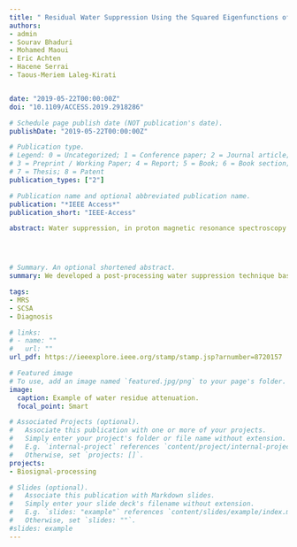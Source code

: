 ```yaml
---
title: " Residual Water Suppression Using the Squared Eigenfunctions of the Schrödinger Operator"
authors:
- admin
- Sourav Bhaduri
- Mohamed Maoui
- Eric Achten
- Hacene Serrai
- Taous-Meriem Laleg-Kirati


date: "2019-05-22T00:00:00Z"
doi: "10.1109/ACCESS.2019.2918286"

# Schedule page publish date (NOT publication's date).
publishDate: "2019-05-22T00:00:00Z"

# Publication type.
# Legend: 0 = Uncategorized; 1 = Conference paper; 2 = Journal article;
# 3 = Preprint / Working Paper; 4 = Report; 5 = Book; 6 = Book section;
# 7 = Thesis; 8 = Patent
publication_types: ["2"]

# Publication name and optional abbreviated publication name.
publication: "*IEEE Access*"
publication_short: "IEEE-Access"

abstract: Water suppression, in proton magnetic resonance spectroscopy (MRS) using post-processing techniques, is very challenging due to the large amplitude of the water line, which shadows the metabolic peaks with small amplitudes and complicates their quantification. In addition, the peak-shaped structure of these spectra and the relatively small number of data points representing them makes the suppression process more cumbersome. In this paper, a post-processing water suppression technique based on the Schrödinger operator is proposed. The method is based on the decomposition of the input MRS spectrum, using the squared eigenfunctions of a semi-classical Schrödinger operator. The proposed approach proceeds in three steps: first, the water peak is estimated using an optimal choice of the value of h to reconstruct the MRS spectrum with a minimum number of eigenfunctions. Second, these estimated eigenfunctions are further refined to ensure that they only represent the water line with no contribution from the metabolite peaks. Finally, the estimated water peak is subtracted from the input MRS spectrum. The proposed method is tested on simulated in vitro and real in vivo MRS data and compared with the Hankel-Lanczos singular value decomposition with partial reorthogonalization (HLSVD-PRO) method. The results obtained show that the semi-classical signal analysis (SCSA) performs comparably to the HLSVD-PRO in accurately suppressing the water peak.




# Summary. An optional shortened abstract.
summary: We developed a post-processing water suppression technique based on the squared eigenfunctions of the Schrödinger operator.

tags:
- MRS
- SCSA
- Diagnosis

# links:
# - name: ""
#   url: ""
url_pdf: https://ieeexplore.ieee.org/stamp/stamp.jsp?arnumber=8720157

# Featured image
# To use, add an image named `featured.jpg/png` to your page's folder.
image:
  caption: Example of water residue attenuation.
  focal_point: Smart

# Associated Projects (optional).
#   Associate this publication with one or more of your projects.
#   Simply enter your project's folder or file name without extension.
#   E.g. `internal-project` references `content/project/internal-project/index.md`.
#   Otherwise, set `projects: []`.
projects:
- Biosignal-processing

# Slides (optional).
#   Associate this publication with Markdown slides.
#   Simply enter your slide deck's filename without extension.
#   E.g. `slides: "example"` references `content/slides/example/index.md`.
#   Otherwise, set `slides: ""`.
#slides: example
---
```

